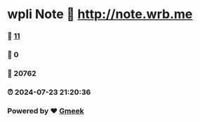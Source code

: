 # wpli Note :link: http://note.wrb.me 
### :page_facing_up: [11](http://note.wrb.me/tag.html) 
### :speech_balloon: 0 
### :hibiscus: 20762 
### :alarm_clock: 2024-07-23 21:20:36 
### Powered by :heart: [Gmeek](https://github.com/Meekdai/Gmeek)
